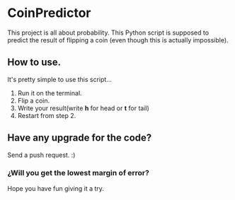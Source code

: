 # CoinPredictor
This project is all about probability. This Python script is supposed to predict the result of flipping a coin (even though this is actually impossible).

## How to use.
It's pretty simple to use this script...

1. Run it on the terminal.
2. Flip a coin.
3. Write your result(write **h** for head or **t** for tail)
4. Restart from step 2.

## Have any upgrade for the code?
Send a push request. :)


### ¿Will you get the lowest margin of error?

Hope you have fun giving it a try.
